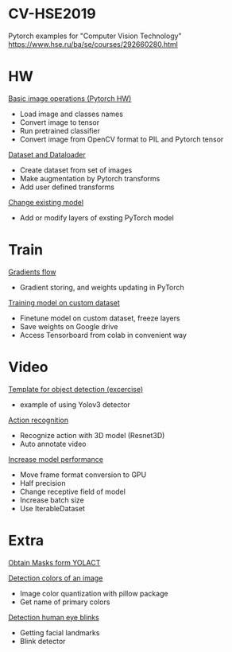# CV-HSE2019
Pytorch examples for "Computer Vision Technology"
https://www.hse.ru/ba/se/courses/292660280.html

# HW

[Basic image operations (Pytorch HW)](/helloworld/HelloWorld.ipynb)

- Load image and classes names
- Convert image to tensor
- Run pretrained classifier
- Convert image from OpenCV format to PIL and Pytorch tensor

[Dataset and Dataloader](helloworld/Dataset_and_Dataloader.ipynb)
- Create dataset from set of images
- Make augmentation by Pytorch transforms
- Add user defined transforms

[Change existing model](helloworld/Change_model_structure.ipynb)
- Add or modify layers of exsting PyTorch model 

# Train

[Gradients flow](train/Understanding_grads.ipynb)
- Gradient storing, and weights updating in PyTorch

[Training model on custom dataset](train/Train_with_Tensorboard.ipynb)
- Finetune model on custom dataset, freeze layers 
- Save weights on Google drive
- Access Tensorboard from colab in convenient way

# Video

[Template for object detection (excercise)](video/exercise.ipynb)
- example of using Yolov3 detector

[Action recognition](video/Action_recognition.ipynb)
- Recognize action with 3D model (Resnet3D)
- Auto annotate video 

[Increase model performance](video/Performance.ipynb)
- Move frame format conversion to GPU
- Half precision
- Change receptive field of model
- Increase batch size
- Use IterableDataset

# Extra

[Obtain Masks form YOLACT](extra/YOLACT_get_mask.ipynb)

[Detection colors of an image](extra/Base_colors_detection.ipynb)
- Image color quantization with pillow package
- Get name of primary colors

[Detection human eye blinks](extra/Eye_blink_detection.ipynb)
- Getting facial landmarks
- Blink detector
